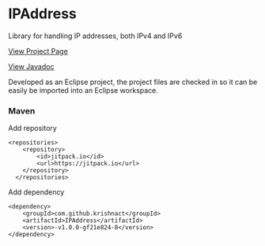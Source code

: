 # IPAddress
Library for handling IP addresses, both IPv4 and IPv6

[View Project Page](https://seancfoley.github.io/IPAddress/)

[View Javadoc](https://seancfoley.github.io/IPAddress/IPAddress/apidocs/)

Developed as an Eclipse project, the project files are checked in so it can be easily be imported into an Eclipse workspace.
### Maven
Add repository

    <repositories>
		<repository>
		    <id>jitpack.io</id>
		    <url>https://jitpack.io</url>
		</repository>
	  </repositories>

Add dependency

    <dependency>
	    <groupId>com.github.krishnact</groupId>
	    <artifactId>IPAddress</artifactId>
	    <version>-v1.0.0-gf21e824-8</version>
    </dependency>
